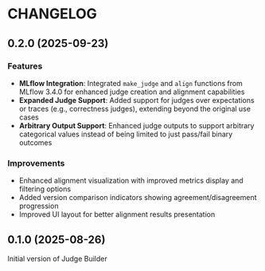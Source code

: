 # CHANGELOG

## 0.2.0 (2025-09-23)

### Features

- **MLflow Integration**: Integrated `make_judge` and `align` functions from MLflow 3.4.0 for enhanced judge creation and alignment capabilities
- **Expanded Judge Support**: Added support for judges over expectations or traces (e.g., correctness judges), extending beyond the original use cases
- **Arbitrary Output Support**: Enhanced judge outputs to support arbitrary categorical values instead of being limited to just pass/fail binary outcomes

### Improvements

- Enhanced alignment visualization with improved metrics display and filtering options
- Added version comparison indicators showing agreement/disagreement progression
- Improved UI layout for better alignment results presentation

## 0.1.0 (2025-08-26)

Initial version of Judge Builder
